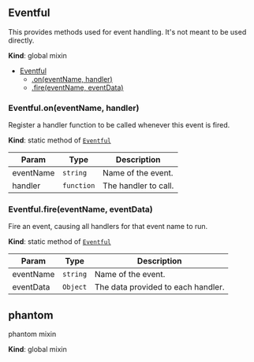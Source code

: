 <a name="Eventful"></a>

## Eventful
This provides methods used for event handling. It's not meant to
be used directly.

**Kind**: global mixin  

* [Eventful](#Eventful)
    * [.on(eventName, handler)](#Eventful.on)
    * [.fire(eventName, eventData)](#Eventful.fire)

<a name="Eventful.on"></a>

### Eventful.on(eventName, handler)
Register a handler function to be called whenever this event is fired.

**Kind**: static method of <code>[Eventful](#Eventful)</code>  

| Param | Type | Description |
| --- | --- | --- |
| eventName | <code>string</code> | Name of the event. |
| handler | <code>function</code> | The handler to call. |

<a name="Eventful.fire"></a>

### Eventful.fire(eventName, eventData)
Fire an event, causing all handlers for that event name to run.

**Kind**: static method of <code>[Eventful](#Eventful)</code>  

| Param | Type | Description |
| --- | --- | --- |
| eventName | <code>string</code> | Name of the event. |
| eventData | <code>Object</code> | The data provided to each handler. |

<a name="phantom"></a>

## phantom
phantom mixin

**Kind**: global mixin  
